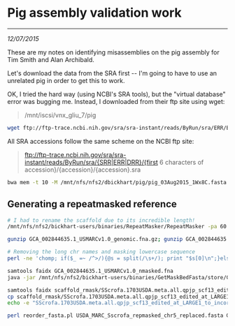 # Pig assembly validation work
---
*12/07/2015*

These are my notes on identifying misassemblies on the pig assembly for Tim Smith and Alan Archibald.

Let's download the data from the SRA first -- I'm going to have to use an unrelated pig in order to get this to work.

OK, I tried the hard way (using NCBI's SRA tools), but the "virtual database" error was bugging me. Instead, I downloaded from their ftp site using wget:

> /mnt/iscsi/vnx_gliu_7/pig

```bash
wget ftp://ftp-trace.ncbi.nih.gov/sra/sra-instant/reads/ByRun/sra/ERR/ERR977/ERR977386/ERR977386.sra
```

All SRA accessions follow the same scheme on the NCBI ftp site:

> ftp://ftp-trace.ncbi.nih.gov/sra/sra-instant/reads/ByRun/sra/{SRR|ERR|DRR}/{first 6 characters of accession}/{accession}/{accession}.sra

```bash
bwa mem -t 10 -M /mnt/nfs/nfs2/dbickhart/pig/pig_03Aug2015_1Wx8C.fasta ERR977386.fastq.gz > pig_03Aug2015_ERR977386.sam
```

## Generating a repeatmasked reference

```bash
# I had to rename the scaffold due to its incredible length!
/mnt/nfs/nfs2/bickhart-users/binaries/RepeatMasker/RepeatMasker -pa 60 -species pig -no_is -dir scaffold_rmask SScrofa.1703USDA.meta.all.qpjp_scf13_edited_at_LARGE1_to_incorporate_scf33.fasta

gunzip GCA_002844635.1_USMARCv1.0_genomic.fna.gz; gunzip GCA_002844635.1_USMARCv1.0_rm.out.gz

# Removing the long chr names and masking lowercase sequence
perl -ne 'chomp; if($_ =~ /^>/){@s = split(/\s+/); print "$s[0]\n";}else{$_ =~ tr/actg/NNNN/; print "$_\n";}' < GCA_002844635.1_USMARCv1.0_genomic.fna > GCA_002844635.1_USMARCv1.0_nmasked.fna

samtools faidx GCA_002844635.1_USMARCv1.0_nmasked.fna
java -jar /mnt/nfs/nfs2/bickhart-users/binaries/GetMaskBedFasta/store/GetMaskBedFasta.jar -f GCA_002844635.1_USMARCv1.0_nmasked.fna -o GCA_002844635.1_USMARCv1.0_nmasked.gaps.bed -s GCA_002844635.1_USMARCv1.0_nmasked.gaps.stast

samtools faidx scaffold_rmask/SScrofa.1703USDA.meta.all.qpjp_scf13_edited_at_LARGE1_to_incorporate_scf33.fasta.masked
cp scaffold_rmask/SScrofa.1703USDA.meta.all.qpjp_scf13_edited_at_LARGE1_to_incorporate_scf33.fasta.masked ./
echo -e "SScrofa.1703USDA.meta.all.qpjp_scf13_edited_at_LARGE1_to_incorporate_scf33.fasta.masked\tCM009090.1" > correction.list

perl reorder_fasta.pl USDA_MARC_Sscrofa_repmasked_chr5_replaced.fasta GCA_002844635.1_USMARCv1.0_nmasked.fna correction.list
```